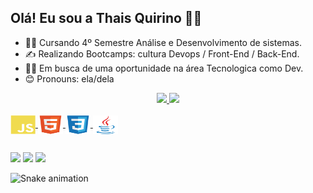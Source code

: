 ## Olá! Eu sou a Thais Quirino 🙋‍♀️

- 👩‍🎓 Cursando 4º Semestre Análise e Desenvolvimento de sistemas.
- ✍ Realizando Bootcamps: cultura Devops / Front-End / Back-End.
- 👩‍🏫 Em busca de uma oportunidade na área Tecnologica como Dev.
- 😊 Pronouns: ela/dela

<div align="center">
  <a href="https://github.com/thaisquirino04">
  <img height="150em" src="https://github-readme-stats.vercel.app/api?username=thaisquirino04&show_icons=true&theme=dracula&include_all_commits=true&count_private=true"/>
  <img height="150em" src="https://github-readme-stats.vercel.app/api/top-langs/?username=thaisquirino04&layout=compact&langs_count=7&theme=dracula"/>
</div>
<div style="display: inline_block"><br>
  <img align="center" alt="Thais-Js" height="30" width="40" src="https://raw.githubusercontent.com/devicons/devicon/master/icons/javascript/javascript-plain.svg">
  <img align="center" alt="Thais-HTML" height="30" width="40" src="https://raw.githubusercontent.com/devicons/devicon/master/icons/html5/html5-original.svg">
  <img align="center" alt="Thais-CSS" height="30" width="40" src="https://raw.githubusercontent.com/devicons/devicon/master/icons/css3/css3-original.svg">
  <img align="center" alt="Thais-JAVA" height="30" width="40" src="https://raw.githubusercontent.com/devicons/devicon/master/icons/java/java-original.svg">
</div>
  
  ##
  
  <div>
   <a href = "mailto:thaisquirino0402@gmail.com"><img src="https://img.shields.io/badge/-Gmail-%23333?style=for-the-badge&logo=gmail&logoColor=white" target="_blank"></a>
  <a href="https://www.linkedin.com/in/thais-cristina-4097125a" target="_blank"><img src="https://img.shields.io/badge/-LinkedIn-%230077B5?style=for-the-badge&logo=linkedin&logoColor=white" target="_blank"></a>
   <a href = "telephone:11967543860"><img src="https://img.shields.io/badge/WhatsApp-25D366?style=for-the-badge&logo=whatsapp&logoColor=white" target="_blank"></a>
   
   ![Snake animation](https://github.com/thaisquirino04/thaisquirino04/blob/output/github-contribution-grid-snake.svg)
 
</div>
  
  
        
          
  
           
          
            
          

